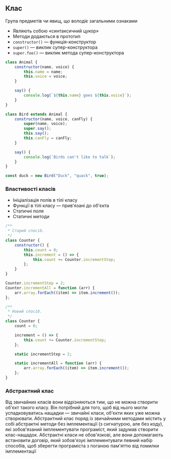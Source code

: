 ## Клас

Група предметів чи явищ, що володіє загальними ознаками

-   Являють собою «синтаксичний цукор»
-   Методи додаються в прототип
-   `constructor()` — функція-конструктор
-   `super()` — виклик супер-конструктора
-   `super.foo()` — виклик метода супер-конструктора

```js
class Animal {
    constructor(name, voice) {
        this.name = name;
        this.voice = voice;
    }

    say() {
        console.log(`${this.name} goes ${this.voice}`);
    }
}

class Bird extends Animal {
    constructor(name, voice, canFly) {
        super(name, voice);
        super.say();
        this.say();
        this.canFly = canFly;
    }

    say() {
        console.log(`Birds can't like to talk`);
    }
}

const duck = new Bird("Duck", "quack", true);
```

### Властивості класів

-   Ініціалізація полів в тілі класу
-   Функції в тілі класу — прив'язані до об'єкта
-   Статичні поля
-   Статичні методи

```js
/**
 * Старий спосіб.
 */
class Counter {
    constructor() {
        this.count = 0;
        this.increment = () => {
            this.count += Counter.incrementStep;
        };
    }
}

Counter.incrementStep = 2;
Counter.incrementAll = function (arr) {
    arr.array.forEach((item) => item.increment());
};

/**
 * Новий спосіб.
 */
class Counter {
    count = 0;

    increment = () => {
        this.count += Counter.incrementStep;
    };

    static incrementStep = 2;

    static incrementAll = function (arr) {
        arr.array.forEach((item) => item.increment());
    };
}
```

### Абстрактний клас

Від звичайних класів вони відрізняються тим, що не можна створити об'єкт такого класу. Він потрібний для того, щоб від нього могли успадковуватись нащадки — звичайні класи, об'єкти яких уже можна створювати. Абстрактний клас поряд із звичайними методами містить у собі абстрактні методи без імплементації (з сигнатурою, але без коду), які зобов'язаний імплементувати програміст, який задумав створити клас-нащадок. Абстрактні класи не обов'язкові, але вони допомагають встановити договір, який зобов'язує імплементувати певний набір способів, щоб зберегти програміста з поганою пам'яттю від помилки імплементації
